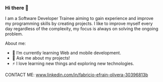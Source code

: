 ### Hi there 👋
I am a Software Developer Trainee aiming to gain experience and improve my programming skills by creating projects. I like to improve myself every day regardless of the complexity, my focus is always on solving the ongoing problem.

About me:

- 🌱 I’m currently learning Web and mobile development.
- 💬 Ask me about my projects!
- ⚡ I love learning new things and exploring new technologies.

CONTACT ME: www.linkedin.com/in/fabricio-efrain-olivera-30396813b

